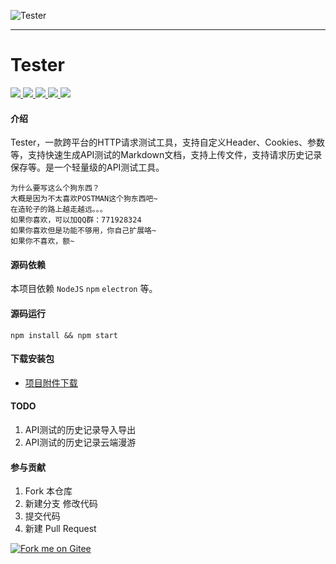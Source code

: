 ![Tester](https://images.gitee.com/uploads/images/2019/1204/010544_60e36e4d_145025.png "Tester")
<p>

---

# Tester
<a href="https://hamm.cn" target="_blank">
<img src="https://static.hamm.cn/svg/hamm.svg">
</a>
<a href="https://gitee.com/hamm/tester">
<img src="https://static.hamm.cn/svg/gitee.svg">
</a>
<a href="https://gitee.com/hamm/tester">
<img src="https://static.hamm.cn/svg/tuijian.svg">
</a>
<a href="https://gitee.com/hamm/tester/stargazers">
<img src="https://gitee.com/hamm/tester/badge/star.svg?theme=gray">
</a>
<a href="https://gitee.com/hamm/tester/members">
<img src="https://gitee.com/hamm/tester/badge/fork.svg?theme=gray">
</a>
</p>

#### 介绍

Tester，一款跨平台的HTTP请求测试工具，支持自定义Header、Cookies、参数等，支持快速生成API测试的Markdown文档，支持上传文件，支持请求历史记录保存等。是一个轻量级的API测试工具。


```
为什么要写这么个狗东西？
大概是因为不太喜欢POSTMAN这个狗东西吧~
在造轮子的路上越走越远。。。
如果你喜欢，可以加QQ群：771928324
如果你喜欢但是功能不够用，你自己扩展咯~
如果你不喜欢，额~
```

#### 源码依赖
本项目依赖 ```NodeJS``` ```npm``` ```electron``` 等。

#### 源码运行
```
npm install && npm start
```

#### 下载安装包

- [项目附件下载](https://gitee.com/hamm/tester/attach_files)

#### TODO

1. API测试的历史记录导入导出
2. API测试的历史记录云端漫游

#### 参与贡献

1. Fork 本仓库
2. 新建分支 修改代码
3. 提交代码
4. 新建 Pull Request

[![Fork me on Gitee](https://gitee.com/hamm/tester/widgets/widget_3.svg)](https://gitee.com/hamm/tester)